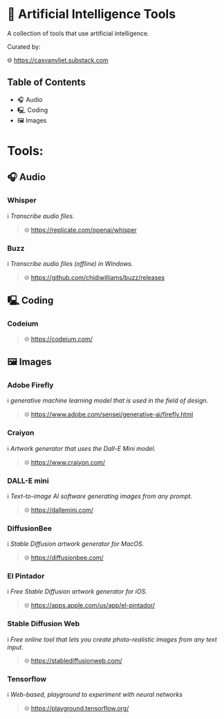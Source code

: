 # 🔧 Artificial Intelligence Tools

A collection of tools that use artificial intelligence.

Curated by:

🌐  https://casvanvliet.substack.com

## Table of Contents

- 🎧 Audio 
- 🖳 Coding
- 🖼 Images

# Tools:
## 🎧 Audio 

### Whisper

ℹ️ *Transcribe audio files.*

> 🌐 https://replicate.com/openai/whisper

### Buzz

ℹ️ *Transcribe audio files (offline) in Windows.*

> 🌐 https://github.com/chidiwilliams/buzz/releases

## 🖳 Coding

### Codeium

> 🌐 https://codeium.com/

## 🖼 Images

### Adobe Firefly

ℹ️ *generative machine learning model that is used in the field of design.*

> 🌐 https://www.adobe.com/sensei/generative-ai/firefly.html

### Craiyon

ℹ️ *Artwork generator that uses the Dall-E Mini model.*

> 🌐 https://www.craiyon.com/

### DALL-E mini

ℹ️ *Text-to-image AI software generating images from any prompt.*

> 🌐 https://dallemini.com/

### DiffusionBee

ℹ️ *Stable Diffusion artwork generator for MacOS.*

> 🌐 https://diffusionbee.com/

### El Pintador

ℹ️ *Free Stable Diffusion artwork generator for iOS.*

> 🌐 https://apps.apple.com/us/app/el-pintador/

### Stable Diffusion Web

ℹ️ *Free online tool that lets you create photo-realistic images from any text input.*

> 🌐 https://stablediffusionweb.com/

### Tensorflow

ℹ️ *Web-based, playground to experiment with neural networks*

> 🌐 https://playground.tensorflow.org/
